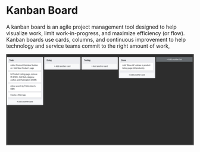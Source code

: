 # Kanban Board

A kanban board is an agile project management tool designed to help visualize work, limit work-in-progress, and maximize efficiency (or flow). Kanban boards use cards, columns, and continuous improvement to help technology and service teams commit to the right amount of work, 

![KANBAN Board](screencapture-developers-gimmickbox-np-trello-akbooks.png)
